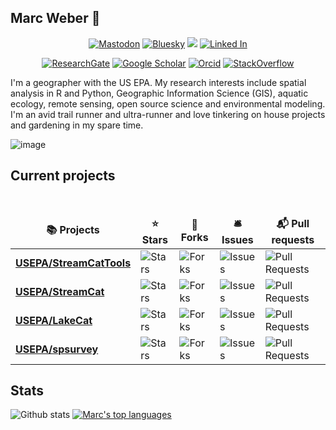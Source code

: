 ## Marc Weber :running:

<p align="center">
  <a href="https://fosstodon.org/@mhweber"><img src="https://img.shields.io/badge/-Mastodon-555555?style=for-the-badge&logo=Mastodon&logoColor=white" alt="Mastodon"></a>	
  <a href="https://bsky.app/profile/mweber36.bsky.social"><img src="https://img.shields.io/badge/-Bluesky-555555?style=for-the-badge&logo=Bluesky&logoColor=white" alt="Bluesky"></a>	
  <a href="https://github.com/mhweber?tab=followers"><img src="https://img.shields.io/badge/-Github/-555555?style=for-the-badge&logo=GitHub&logoColor=white"></a>
  <a href="https://www.linkedin.com/in/marchweber"><img src="https://img.shields.io/badge/-LinkedIn/-555555?style=for-the-badge&logo=LinkedIn&logoColor=white" alt="Linked In"></a>
</p>
<p align="center">
  <a href="https://www.researchgate.net/profile/Marc_Weber3"><img src="https://img.shields.io/badge/-ResearchGate-555555?style=for-the-badge&logo=researchgate&logoColor=white" alt="ResearchGate"></a>
  <a href="https://scholar.google.pl/citations?hl=pl&user=DOs--KYAAAAJ&hl=en"><img src="https://img.shields.io/badge/-Google Scholar-555555?style=for-the-badge&logo=google-scholar&logoColor=white" alt="Google Scholar"></a>
  <a href="https://orcid.org/0000-0002-9742-4744"><img src="https://img.shields.io/badge/-Orcid-555555?style=for-the-badge&logo=Orcid&logoColor=white" alt="Orcid"></a>	
  <a href="https://stackoverflow.com/users/1905305"><img src="https://img.shields.io/badge/-StackOverflow-555555?style=for-the-badge&logo=stack-overflow&logoColor=white" alt="StackOverflow"></a>	
</p>

I'm a geographer with the US EPA. My research interests include spatial analysis in R and Python, Geographic Information Science (GIS), aquatic ecology, remote sensing, open source science and environmental modeling. I'm an avid trail runner and ultra-runner and love tinkering on house projects and gardening in my spare time.

![image](https://github.com/mhweber/mhweber/assets/7387892/a4c9452c-b90b-4972-8412-71e4ad4be2d8)

## Current projects

<table>
  <thead align="center">
    <tr border: none;>
      <td><b>📚 Projects</b></td>
      <td><b>⭐ Stars</b></td>
      <td><b>🍴 Forks</b></td>
      <td><b>🛎 Issues</b></td>
      <td><b>📬 Pull requests</b></td>
    </tr>
  </thead>
  <tbody>
   <tr>
      <td><a href="https://github.com/USEPA/StreamCatTools"><b>USEPA/StreamCatTools</b></a></td>
      <td><img alt="Stars" src="https://img.shields.io/github/stars/USEPA/StreamCatTools?style=flat-square&labelColor=343b41"/></td>
      <td><img alt="Forks" src="https://img.shields.io/github/forks/USEPA/StreamCatTools?style=flat-square&labelColor=343b41"/></td>
      <td><img alt="Issues" src="https://img.shields.io/github/issues/USEPA/StreamCatTools?style=flat-square&labelColor=343b41"/></td>
      <td><img alt="Pull Requests" src="https://img.shields.io/github/issues-pr/USEPA/StreamCatTools?style=flat-square&labelColor=343b41"/></td>
    </tr>
    <br> 
    <tr>
      <td><a href="https://github.com/USEPA/StreamCat"><b>USEPA/StreamCat</b></a></td>
      <td><img alt="Stars" src="https://img.shields.io/github/stars/USEPA/StreamCat?style=flat-square&labelColor=343b41"/></td>
      <td><img alt="Forks" src="https://img.shields.io/github/forks/USEPA/StreamCat?style=flat-square&labelColor=343b41"/></td>
      <td><img alt="Issues" src="https://img.shields.io/github/issues/USEPA/StreamCat?style=flat-square&labelColor=343b41"/></td>
      <td><img alt="Pull Requests" src="https://img.shields.io/github/issues-pr/USEPA/StreamCat?style=flat-square&labelColor=343b41"/></td>
    </tr>
    <tr>
      <td><a href="https://github.com/USEPA/LakeCat"><b>USEPA/LakeCat</b></a></td>
      <td><img alt="Stars" src="https://img.shields.io/github/stars/USEPA/LakeCat?style=flat-square&labelColor=343b41"/></td>
      <td><img alt="Forks" src="https://img.shields.io/github/forks/USEPA/LakeCat?style=flat-square&labelColor=343b41"/></td>
      <td><img alt="Issues" src="https://img.shields.io/github/issues/USEPA/LakeCat?style=flat-square&labelColor=343b41"/></td>
      <td><img alt="Pull Requests" src="https://img.shields.io/github/issues-pr/USEPA/LakeCat?style=flat-square&labelColor=343b41"/></td>
    </tr>
    <tr>
      <td><a href="https://github.com/USEPA/spsurvey"><b>USEPA/spsurvey</b></a></td>
      <td><img alt="Stars" src="https://img.shields.io/github/stars/USEPA/spsurvey?style=flat-square&labelColor=343b41"/></td>
      <td><img alt="Forks" src="https://img.shields.io/github/forks/USEPA/spsurvey?style=flat-square&labelColor=343b41"/></td>
      <td><img alt="Issues" src="https://img.shields.io/github/issues/USEPA/spsurvey?style=flat-square&labelColor=343b41"/></td>
      <td><img alt="Pull Requests" src="https://img.shields.io/github/issues-pr/USEPA/spsurvey?style=flat-square&labelColor=343b41"/></td>
    </tr>
  </tbody>
</table>

## Stats
![Github stats](https://github-readme-stats-sigma-five.vercel.app/api?username=mhweber&theme=aura&hide_title=true&show_icons=true&include_all_commits=true&count_private=true)
[![Marc's top languages](https://github-readme-stats.vercel.app/api/top-langs/?username=mhweber&layout=donut)](https://github.com/mhweber/github-readme-stats)
<!--
<a href="https://github.com/mhweber/mhweber">
  <img align="center" src="https://github-readme-stats-sigma-five.vercel.app/api/top-langs/?username=mhweber&hide=java,html,go, javascript,css&&layout=compact&title_color=ffffff&text_color=c9cacc&icon_color=2bbc8a&bg_color=1d1f21" />

<a href="https://github.com/mhweber/mhweber">
  <img align="center" src="https://github-readme-stats-sigma-five.vercel.app/api?username=mhweber&show_icons=true&line_height=27&count_private=true&title_color=ffffff&text_color=c9cacc&icon_color=2bbc8a&bg_color=1d1f21" alt="Marc's GitHub Stats" />
</a>

<p align="center"> 
  Visitor count<br>
  <img src="https://profile-counter.glitch.me/mhweber/count.svg" />
</p>
